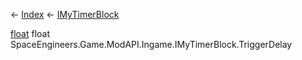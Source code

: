 ← [Index](Api-Index) ← [IMyTimerBlock](SpaceEngineers.Game.ModAPI.Ingame.IMyTimerBlock)

[float](System.Single) float SpaceEngineers.Game.ModAPI.Ingame.IMyTimerBlock.TriggerDelay